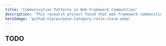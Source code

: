 ```yaml
---
title: 'Communication Patterns in Web Framework Communities'
description: 'This research project found that web framework communities (Vue, React, Django, Phoenix, etc.) have different technical communication styles.'
heroImage: 'github-nlp/purpose-category-ratio-issue.webp'
---
```


## TODO